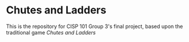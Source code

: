 # Chutes and Ladders
This is the repository for CISP 101 Group 3's final project, based upon the traditional game _Chutes and Ladders_
